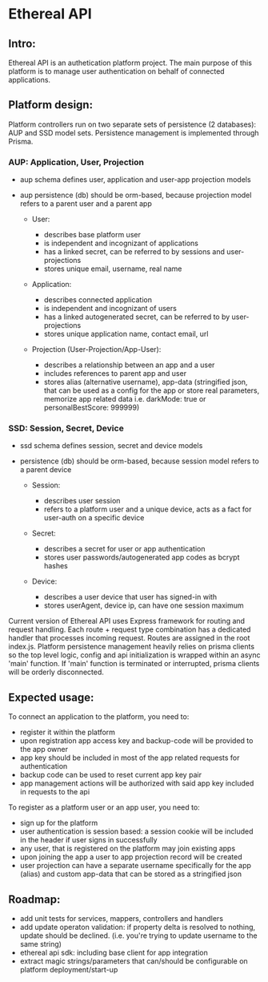 # Ethereal API

## Intro:

Ethereal API is an authetication platform project.
The main purpose of this platform is to manage user authentication on behalf of connected applications.

## Platform design:

Platform controllers run on two separate sets of persistence (2 databases): AUP and SSD model sets. Persistence management is implemented through Prisma.

### AUP: Application, User, Projection

- aup schema defines user, application and user-app projection models
- aup persistence (db) should be orm-based, because projection model refers to a parent user and a parent app

  - User:

    - describes base platform user
    - is independent and incognizant of applications
    - has a linked secret, can be referred to by sessions and user-projections
    - stores unique email, username, real name

  - Application:

    - describes connected application
    - is independent and incognizant of users
    - has a linked autogenerated secret, can be referred to by user-projections
    - stores unique application name, contact email, url

  - Projection (User-Projection/App-User):
    - describes a relationship between an app and a user
    - includes references to parent app and user
    - stores alias (alternative username), app-data (stringified json, that can be used as a config for the app or store real parameters, memorize app related data i.e. darkMode: true or personalBestScore: 999999)

### SSD: Session, Secret, Device

- ssd schema defines session, secret and device models
- persistence (db) should be orm-based, because session model refers to a parent device

  - Session:

    - describes user session
    - refers to a platform user and a unique device, acts as a fact for user-auth on a specific device

  - Secret:

    - describes a secret for user or app authentication
    - stores user passwords/autogenerated app codes as bcrypt hashes

  - Device:
    - describes a user device that user has signed-in with
    - stores userAgent, device ip, can have one session maximum

Current version of Ethereal API uses Express framework for routing and request handling. Each route + request type combination has a dedicated handler that processes incoming request. Routes are assigned in the root index.js. Platform persistence management heavily relies on prisma clients so the top level logic, config and api initialization is wrapped within an async 'main' function. If 'main' function is terminated or interrupted, prisma clients will be orderly disconnected.

## Expected usage:

To connect an application to the platform, you need to:

- register it within the platform
- upon registration app access key and backup-code will be provided to the app owner
- app key should be included in most of the app related requests for authentication
- backup code can be used to reset current app key pair
- app management actions will be authorized with said app key included in requests to the api

To register as a platform user or an app user, you need to:

- sign up for the platform
- user authentication is session based: a session cookie will be included in the header if user signs in successfully
- any user, that is registered on the platform may join existing apps
- upon joining the app a user to app projection record will be created
- user projection can have a separate username specifically for the app (alias) and custom app-data that can be stored as a stringified json

## Roadmap:

- add unit tests for services, mappers, controllers and handlers
- add update operaton validation: if property delta is resolved to nothing, update should be declined. (i.e. you're trying to update username to the same string)
- ethereal api sdk: including base client for app integration
- extract magic strings/parameters that can/should be configurable on platform deployment/start-up
